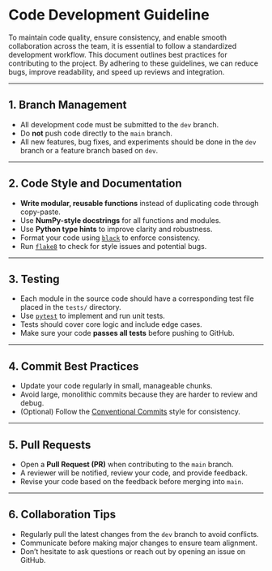 # Code Development Guideline

To maintain code quality, ensure consistency, and enable smooth collaboration across the team, it is essential to follow a standardized development workflow. This document outlines best practices for contributing to the project. By adhering to these guidelines, we can reduce bugs, improve readability, and speed up reviews and integration.

---

## 1. Branch Management

- All development code must be submitted to the `dev` branch.
- Do **not** push code directly to the `main` branch.
- All new features, bug fixes, and experiments should be done in the `dev` branch or a feature branch based on `dev`.

---

## 2. Code Style and Documentation

- **Write modular, reusable functions** instead of duplicating code through copy-paste.
- Use **NumPy-style docstrings** for all functions and modules.
- Use **Python type hints** to improve clarity and robustness.
- Format your code using [`black`](https://github.com/psf/black) to enforce consistency.
- Run [`flake8`](https://flake8.pycqa.org/) to check for style issues and potential bugs.

---

## 3. Testing

- Each module in the source code should have a corresponding test file placed in the `tests/` directory.
- Use [`pytest`](https://docs.pytest.org/) to implement and run unit tests.
- Tests should cover core logic and include edge cases.
- Make sure your code **passes all tests** before pushing to GitHub.

---

## 4. Commit Best Practices

- Update your code regularly in small, manageable chunks.
- Avoid large, monolithic commits because they are harder to review and debug.
- (Optional) Follow the [Conventional Commits](https://www.conventionalcommits.org/) style for consistency.

---

## 5. Pull Requests

- Open a **Pull Request (PR)** when contributing to the `main` branch.
- A reviewer will be notified, review your code, and provide feedback.
- Revise your code based on the feedback before merging into `main`.

---

## 6. Collaboration Tips

- Regularly pull the latest changes from the `dev` branch to avoid conflicts.
- Communicate before making major changes to ensure team alignment.
- Don’t hesitate to ask questions or reach out by opening an issue on GitHub.
